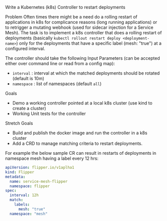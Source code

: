 Write a Kubernetes (k8s) Controller to restart deployments

Problem
Often times there might be a need do a rolling restart of applications in k8s for complicance reasons (long running
applications) or to retrigger a mutating webhook (used for sidecar injection for a Service Mesh).
The task is to implement a k8s controller that does a rolling restart of deployments (basically `kubectl rollout restart
deploy <deployment-name>`) only for the deployments that have a specific label (mesh: "true") at a configured interval.

The controller should take the following Input Parameters (can be accepted either over command line or read from a
config map):

- `interval` : interval at which the matched deployments should be rotated (default is 10m)
- `namespace` : list of namespaces (default `all`)

Goals

- Demo a working controller pointed at a local k8s cluster (use kind to create a cluster)
- Working Unit tests for the controller

Stretch Goals

- Build and publish the docker image and run the controller in a k8s cluster
- Add a CRD to manage matching criteria to restart deployments.

For example the below sample CR can result in restarts of deployments in namespace mesh having a label every 12 hrs:

```yaml
apiVersion: flipper.io/v1aplha1
kind: Flipper
metadata:
  name: service-mesh-flipper
  namespace: flipper
spec:
  interval: 12h
  match:
    labels:
      mesh: "true"
  namespace: "mesh"
```